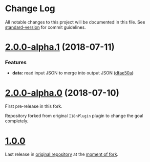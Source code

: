 # Change Log

All notable changes to this project will be documented in this file. See [standard-version](https://github.com/conventional-changelog/standard-version) for commit guidelines.

<a name="2.0.0-alpha.1"></a>
# [2.0.0-alpha.1](https://github.com/vovan-ve/i18n-yii2-extract-webpack-plugin/compare/v2.0.0-alpha.0...v2.0.0-alpha.1) (2018-07-11)


### Features

* **data:** read input JSON to merge into output JSON ([dfae50a](https://github.com/vovan-ve/i18n-yii2-extract-webpack-plugin/commit/dfae50a))



<a name="2.0.0-alpha.0"></a>
# [2.0.0-alpha.0](https://github.com/vovan-ve/i18n-yii2-extract-webpack-plugin/compare/v1.0.0...v2.0.0-alpha.0) (2018-07-10)


First pre-release in this fork.

Repository forked from original `I18nPlugin` plugin to change the goal completely.


<a name="1.0.0"></a>
# [1.0.0](https://github.com/webpack-contrib/i18n-webpack-plugin/tree/v1.0.0)


Last release in [original repository](https://github.com/webpack-contrib/i18n-webpack-plugin)
at the [moment of fork](https://github.com/webpack-contrib/i18n-webpack-plugin/commit/8a51991b5b9d7c0dd952c7470a51f0a2ac4049c1).
